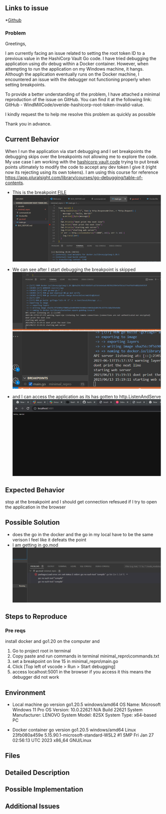 #


## Links to issue
*[Github](https://github.com/WindMillCode/overide-hashicorp-root-token-invalid-value)

### Problem
Greetings,

I am currently facing an issue related to setting the root token ID to a previous value in the HashiCorp Vault Go code. I have tried debugging the application using dlv debug within a Docker container. However, when attempting to run the application on my Windows machine, it hangs. Although the application eventually runs on the Docker machine, I encountered an issue with the debugger not functioning properly when setting breakpoints.

To provide a better understanding of the problem, I have attached a minimal reproduction of the issue on GitHub. You can find it at the following link: GitHub - WindMillCode/overide-hashicorp-root-token-invalid-value.

I kindly request the to help me resolve this problem as quickly as possible

Thank you in advance.

## Current Behavior
When I run the application via start debugging and I set breakpoints the debugging skips over the breakpoints not allowing me to explore the code. My use case I am working with the [hashicorp vault code](https://github.com/hashicorp/vault) trying to put break points ultimately to modify the code to accept any dev token I give it (right now its rejecting using its own tokens). I am using this course for reference https://app.pluralsight.com/library/courses/go-debugging/table-of-contents.

* This is the breakpoint
[FILE](minimal_repro\main.go)
![1686669469254](image/BUG_REPORT/1686669469254.png)

* We can see after I start debugging the breakpoint is skipped
![1686669583253](image/BUG_REPORT/1686669583253.png)
![1686669596457](image/BUG_REPORT/1686669596457.png)

* and I can access the application as its has gotten to http.ListenAndServe
![1686669631486](image/BUG_REPORT/1686669631486.png)

## Expected Behavior
stop at the breakpoint and I should get connection refesued if I try to open the application in the browser







## Possible Solution
* does the go in the docker and the go in my local have to be the same verison I feel like it defeats the point
* I am getting in go.mod
![1686669695784](image/BUG_REPORT/1686669695784.png)


## Steps to Reproduce

### Pre reqs
install docker and  go1.20 on the computer and

1. Go to project root in terminal
2. Copy paste and run commands in terminal minimal_repro\commands.txt
3. set a breakpoint on  line 15 in minimal_repro\main.go
3. Click [Top left of vscode > Run > Start debugging]
4. access localhost:5001 in the browser if you access it this means the debugger did not work

## Environment
* Local machine
go version go1.20.5 windows/amd64
OS Name:                   Microsoft Windows 11 Pro
OS Version:                10.0.22621 N/A Build 22621
System Manufacturer:       LENOVO
System Model:              82SX
System Type:               x64-based PC

* Docker container
go version go1.20.5 windows/amd64
Linux 23fb080a459e 5.15.90.1-microsoft-standard-WSL2 #1 SMP Fri Jan 27 02:56:13 UTC 2023 x86_64 GNU/Linux

## Files


## Detailed Description

## Possible Implementation


## Additional Issues
